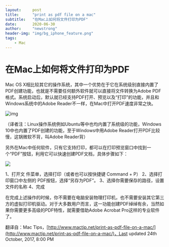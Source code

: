 ```yaml
---
layout:     post
title:      "print as pdf file on a mac"
subtitle:   "在Mac上如何将文件打印为PDF"
date:       2020-06-30
author:     "newstrong"
header-img: "img/bg_iphone_feature.png"
tags:
    - Mac
---
```

# 在Mac上如何将文件打印为PDF

Mac OS X相比较其它的操作系统，其中一个优势在于它在系统级别直接内置了PDF创建功能，也就是不需要任何额外软件就可以直接将文件转换为Adobe PDF格式。系统启动后，默认就已经支持PDF打开、预览以及“打印”的功能，并且和Windows系统中的Adobe Reader不一样，在Mac中打开PDF速度非常之快。



![img](https://raw.githubusercontent.com/newstrong/newstrong.github.io/master/img/pinrtpdf/save_as_pdf.png)



（译者注：Linux操作系统例如Ubuntu等中也均内置了系统级的功能，Windows 10中也内置了PDF创建的功能，至于Windows中用Adobe Reader打开PDF比较慢，这锅微软不背，叫Adobe Reader背）

另外在Mac中任何软件，只有它支持打印，都可以在打印预览窗口中找到一个“PDF”按钮，利用它可以快速创建PDF文档，具体步骤如下：



![](https://raw.githubusercontent.com/newstrong/newstrong.github.io/master/img/printpdf/print_setting.png)

1、打开文 件菜单，选择打印（或者也可以按快捷键 Command + P）
 2、选择打印窗口中左侧的 PDF按钮，选择“另存为PDF”。
 3、选择你需要保存的路径，设置文件的名称
 4、完成

在完成上述操作的时候，你不需要在电脑安装物理打印机，也不需要安装其它第三方的虚拟打印机驱动。对于大多数用户而言，这一功能创建PDF绰绰有余，当然如果你需要更多高级的PDF特性，就需要借助Adobe Acrobat Pro这样的专业软件了。

翻译自：Mac Tips，[http://www.mactip.net/print-as-pdf-file-on-a-mac/](http://www.mactip.net/print-as-pdf-file-on-a-mac/)，Last updated 24th October, 2017, 8:00 PM


